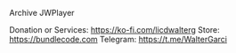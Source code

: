 Archive JWPlayer 

Donation or Services: https://ko-fi.com/licdwalterg
Store: https://bundlecode.com
Telegram: https://t.me/WalterGarci
